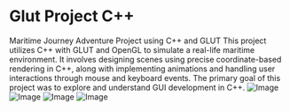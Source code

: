 # Glut Project C++
Maritime Journey Adventure Project using C++ and GLUT
This project utilizes C++ with GLUT and OpenGL to simulate a real-life maritime environment. It involves designing scenes using precise coordinate-based rendering in C++, along with implementing animations and handling user interactions through mouse and keyboard events. The primary goal of this project was to explore and understand GUI development in C++.
![Image](https://github.com/user-attachments/assets/69008ac4-256b-4740-b9e7-7274129dfe05)
![Image](https://github.com/user-attachments/assets/eb28d38f-e876-4f7b-ac7e-6716e588354a)
![Image](https://github.com/user-attachments/assets/04676f57-b0c4-440f-8d56-f2e6b1981f3e)
![Image](https://github.com/user-attachments/assets/5a41a19b-c296-4564-9054-d2c8647f63ef)


